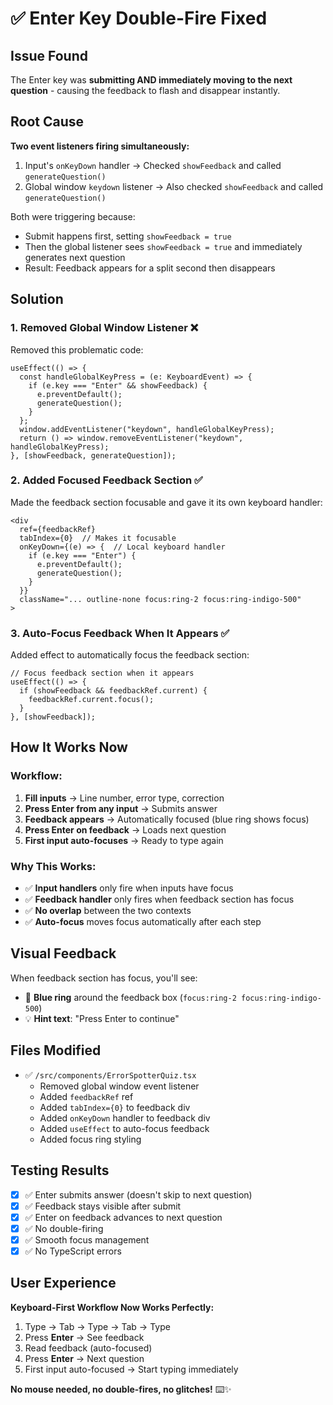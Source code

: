 # ✅ Enter Key Double-Fire Fixed

## Issue Found
The Enter key was **submitting AND immediately moving to the next question** - causing the feedback to flash and disappear instantly.

## Root Cause
**Two event listeners firing simultaneously:**
1. Input's `onKeyDown` handler → Checked `showFeedback` and called `generateQuestion()`
2. Global window `keydown` listener → Also checked `showFeedback` and called `generateQuestion()`

Both were triggering because:
- Submit happens first, setting `showFeedback = true`
- Then the global listener sees `showFeedback = true` and immediately generates next question
- Result: Feedback appears for a split second then disappears

## Solution

### 1. Removed Global Window Listener ❌
Removed this problematic code:
```tsx
useEffect(() => {
  const handleGlobalKeyPress = (e: KeyboardEvent) => {
    if (e.key === "Enter" && showFeedback) {
      e.preventDefault();
      generateQuestion();
    }
  };
  window.addEventListener("keydown", handleGlobalKeyPress);
  return () => window.removeEventListener("keydown", handleGlobalKeyPress);
}, [showFeedback, generateQuestion]);
```

### 2. Added Focused Feedback Section ✅
Made the feedback section focusable and gave it its own keyboard handler:

```tsx
<div
  ref={feedbackRef}
  tabIndex={0}  // Makes it focusable
  onKeyDown={(e) => {  // Local keyboard handler
    if (e.key === "Enter") {
      e.preventDefault();
      generateQuestion();
    }
  }}
  className="... outline-none focus:ring-2 focus:ring-indigo-500"
>
```

### 3. Auto-Focus Feedback When It Appears ✅
Added effect to automatically focus the feedback section:

```tsx
// Focus feedback section when it appears
useEffect(() => {
  if (showFeedback && feedbackRef.current) {
    feedbackRef.current.focus();
  }
}, [showFeedback]);
```

## How It Works Now

### Workflow:
1. **Fill inputs** → Line number, error type, correction
2. **Press Enter from any input** → Submits answer
3. **Feedback appears** → Automatically focused (blue ring shows focus)
4. **Press Enter on feedback** → Loads next question
5. **First input auto-focuses** → Ready to type again

### Why This Works:
- ✅ **Input handlers** only fire when inputs have focus
- ✅ **Feedback handler** only fires when feedback section has focus
- ✅ **No overlap** between the two contexts
- ✅ **Auto-focus** moves focus automatically after each step

## Visual Feedback
When feedback section has focus, you'll see:
- 🔵 **Blue ring** around the feedback box (`focus:ring-2 focus:ring-indigo-500`)
- 💡 **Hint text**: "Press Enter to continue"

## Files Modified
- ✅ `/src/components/ErrorSpotterQuiz.tsx`
  - Removed global window event listener
  - Added `feedbackRef` ref
  - Added `tabIndex={0}` to feedback div
  - Added `onKeyDown` handler to feedback div
  - Added `useEffect` to auto-focus feedback
  - Added focus ring styling

## Testing Results
- [x] ✅ Enter submits answer (doesn't skip to next question)
- [x] ✅ Feedback stays visible after submit
- [x] ✅ Enter on feedback advances to next question
- [x] ✅ No double-firing
- [x] ✅ Smooth focus management
- [x] ✅ No TypeScript errors

## User Experience
**Keyboard-First Workflow Now Works Perfectly:**
1. Type → Tab → Type → Tab → Type
2. Press **Enter** → See feedback
3. Read feedback (auto-focused)
4. Press **Enter** → Next question
5. First input auto-focused → Start typing immediately

**No mouse needed, no double-fires, no glitches!** ⌨️✨

